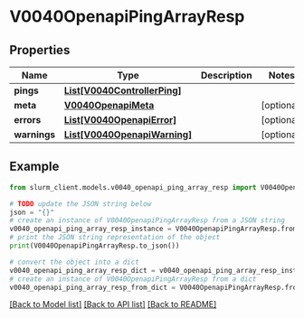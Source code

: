 # V0040OpenapiPingArrayResp


## Properties

Name | Type | Description | Notes
------------ | ------------- | ------------- | -------------
**pings** | [**List[V0040ControllerPing]**](V0040ControllerPing.md) |  | 
**meta** | [**V0040OpenapiMeta**](V0040OpenapiMeta.md) |  | [optional] 
**errors** | [**List[V0040OpenapiError]**](V0040OpenapiError.md) |  | [optional] 
**warnings** | [**List[V0040OpenapiWarning]**](V0040OpenapiWarning.md) |  | [optional] 

## Example

```python
from slurm_client.models.v0040_openapi_ping_array_resp import V0040OpenapiPingArrayResp

# TODO update the JSON string below
json = "{}"
# create an instance of V0040OpenapiPingArrayResp from a JSON string
v0040_openapi_ping_array_resp_instance = V0040OpenapiPingArrayResp.from_json(json)
# print the JSON string representation of the object
print(V0040OpenapiPingArrayResp.to_json())

# convert the object into a dict
v0040_openapi_ping_array_resp_dict = v0040_openapi_ping_array_resp_instance.to_dict()
# create an instance of V0040OpenapiPingArrayResp from a dict
v0040_openapi_ping_array_resp_from_dict = V0040OpenapiPingArrayResp.from_dict(v0040_openapi_ping_array_resp_dict)
```
[[Back to Model list]](../README.md#documentation-for-models) [[Back to API list]](../README.md#documentation-for-api-endpoints) [[Back to README]](../README.md)


